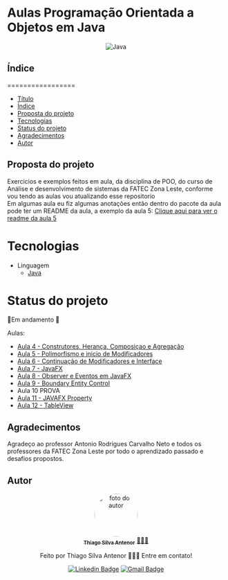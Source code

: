 # Aulas Programação Orientada a Objetos em Java

<div align="center">
  
![Java](https://img.shields.io/badge/java-%23ED8B00.svg?style=for-the-badge&logo=openjdk&logoColor=white)

</div>

## Índice
=================
<!--ts-->
* [Título](#tarefas--programacao-orientada-a-objetos-em-java)
* [Índice](#índice)
* [Proposta do projeto](#proposta-do-projeto)
* [Tecnologias](#tecnologias)
* [Status do projeto](#status-do-projeto)
* [Agradecimentos](#agradecimentos)
* [Autor](#autor)
<!--te-->


## Proposta do projeto
Exercicios e exemplos feitos em aula, da disciplina de POO, do curso de Análise e desenvolvimento de sistemas da FATEC Zona Leste, conforme vou tendo as aulas vou atualizando esse repositorio<br>
Em algumas aula eu fiz algumas anotações então dentro do pacote da aula pode ter um README da aula, a exemplo da aula 5: [Clique aqui para ver o readme da aula 5](https://github.com/thiagosilvaantenor/POO_JAVA_AULAS/blob/main/src/edu/curso/aula_05/README_AULA_05.md)

# Tecnologias
- Linguagem
  - [Java](https://www.oracle.com/br/java/) 

# Status do projeto
🚧Em andamento 🚧

Aulas:
- [Aula 4 - Construtores, Herança, Composiçao e Agregação](https://github.com/thiagosilvaantenor/POO_JAVA_AULAS/blob/main/src/edu/curso/aula_04/)
- [Aula 5 - Polimorfismo e inicio de Modificadores](https://github.com/thiagosilvaantenor/POO_JAVA_AULAS/blob/main/src/edu/curso/aula_05/)
- [Aula 6 - Continuação de Modificadores e Interface](https://github.com/thiagosilvaantenor/POO_JAVA_AULAS/blob/main/src/edu/curso/aula_6/)
- [Aula 7 - JavaFX](https://github.com/thiagosilvaantenor/POO_JAVA_AULAS/tree/main/src/edu/curso/aula_07)
- [Aula 8 - Observer e Eventos em JavaFX](https://github.com/thiagosilvaantenor/POO_JAVA_AULAS/tree/main/src/edu/curso/aula_08)
- [Aula 9 - Boundary Entity Control](https://github.com/thiagosilvaantenor/POO_JAVA_AULAS/tree/main/src/edu/curso/aula_09)
- Aula 10 PROVA
- [Aula 11 - JAVAFX Property](https://github.com/thiagosilvaantenor/POO_JAVA_AULAS/tree/main/src/edu/curso/aula_11)
- [Aula 12 - TableView](https://github.com/thiagosilvaantenor/POO_JAVA_AULAS/tree/main/src/edu/curso/aula_12)
## Agradecimentos
Agradeço ao professor Antonio Rodrigues Carvalho Neto e todos os professores da FATEC Zona Leste por todo o aprendizado passado e desafios propostos.

## Autor

<div align="center">
<a href="https://www.linkedin.com/in/thiago-antenor/">
<img style="border-radius: 50%;" src="https://avatars.githubusercontent.com/u/99970279?v=4" width="100px;" alt="foto do autor"/>
 <br />
 <sub><b>Thiago Silva Antenor</b></sub></a> <a href="https://www.linkedin.com/in/thiago-antenor/" title="Linkedin"> 🧑🏾‍💻</a>


Feito por Thiago Silva Antenor 👨🏾‍💻 Entre em contato!

[![Linkedin Badge](https://img.shields.io/badge/-Thiago-blue?style=flat-square&logo=Linkedin&logoColor=white&link=https://www.linkedin.com/in/thiago-antenor/)](https://www.linkedin.com/in/thiago-antenor/) 
[![Gmail Badge](https://img.shields.io/badge/-thiagoantenor31@gmail.com-c14438?style=flat-square&logo=Gmail&logoColor=white&link=mailto:thiagoantenor31.com)](mailto:thiagoantenor31.com)
</div>

